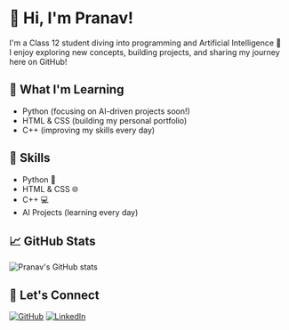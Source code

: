 # 👋 Hi, I'm Pranav!

I'm a Class 12 student diving into programming and Artificial Intelligence 🤖  
I enjoy exploring new concepts, building projects, and sharing my journey here on GitHub!

## 🧠 What I'm Learning
- Python (focusing on AI-driven projects soon!)
- HTML & CSS (building my personal portfolio)
- C++ (improving my skills every day)

## 🚀 Skills
- Python 🐍
- HTML & CSS 🌐
- C++ 💻
- AI Projects (learning every day)

## 📈 GitHub Stats
![Pranav's GitHub stats](https://github-readme-stats.vercel.app/api?username=pranavkamalakar&show_icons=true&theme=tokyonight)

## 🔗 Let's Connect
[![GitHub](https://img.shields.io/badge/GitHub-black?style=for-the-badge&logo=github)](https://github.com/pranavkamalakar)
[![LinkedIn](https://img.shields.io/badge/LinkedIn-blue?style=for-the-badge&logo=linkedin)](https://www.linkedin.com/in/pranavkamalakar/)

